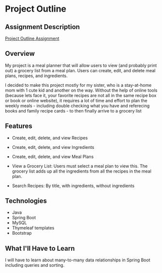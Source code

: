 # Project Outline

## Assignment Description
[Project Outline Assignment](https://education.launchcode.org/liftoff/assignments/project-outline/)

## Overview
My project is a meal planner that will allow users to view (and probably print out) a grocery list from a meal plan.  Users can create, edit, and delete meal plans, recipes, and ingredients.

I decided to make this project mostly for my sister, who is a stay-at-home mom with 1 cute kid and another on the way. Without the help of online tools (because lets face it, your favorite recipes are not all in the same recipe box or book or online website), it requires a lot of time and effort to plan the weekly meals  - including double checking what you have and referecing books and family recipe cards - to then finally arrive to a grocery list

## Features
- Create, edit, delete, and view Recipes
- Create, edit, delete, and view Ingredients
- Create, edit, delete, and view Meal Plans
- View a Grocery List: Users must select a meal plan to view this. The grocery list adds up all the ingredients from all the recipes in the meal plan.

- Search Recipes: By title, with ingredients, without ingredients

## Technologies
- Java
- Spring Boot
- MySQL
- Thymeleaf templates
- Bootstrap

## What I'll Have to Learn
I will have to learn about many-to-many data relationships in Spring Boot including queries and sorting.
